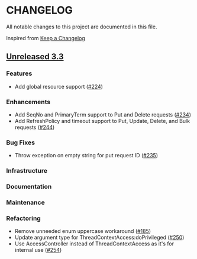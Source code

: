 # CHANGELOG
All notable changes to this project are documented in this file.

Inspired from [Keep a Changelog](https://keepachangelog.com/en/1.1.0/)

## [Unreleased 3.3](https://github.com/opensearch-project/opensearch-remote-metadata-sdk/compare/3.2...HEAD)
### Features
- Add global resource support ([#224](https://github.com/opensearch-project/opensearch-remote-metadata-sdk/pull/224))

### Enhancements
- Add SeqNo and PrimaryTerm support to Put and Delete requests ([#234](https://github.com/opensearch-project/opensearch-remote-metadata-sdk/pull/234))
- Add RefreshPolicy and timeout support to Put, Update, Delete, and Bulk requests ([#244](https://github.com/opensearch-project/opensearch-remote-metadata-sdk/pull/244))

### Bug Fixes
- Throw exception on empty string for put request ID ([#235](https://github.com/opensearch-project/opensearch-remote-metadata-sdk/pull/235))

### Infrastructure
### Documentation
### Maintenance
### Refactoring
- Remove unneeded enum uppercase workaround ([#185](https://github.com/opensearch-project/opensearch-remote-metadata-sdk/pull/185))
- Update argument type for ThreadContextAccess:doPrivileged ([#250](https://github.com/opensearch-project/opensearch-remote-metadata-sdk/pull/250))
- Use AccessController instead of ThreadContextAccess as it's for internal use ([#254](https://github.com/opensearch-project/opensearch-remote-metadata-sdk/pull/254))
